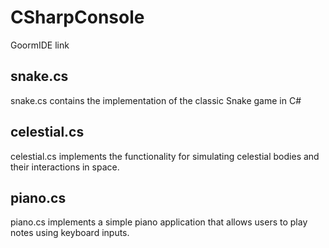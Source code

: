 # CSharpConsole
GoormIDE link

## snake.cs
snake.cs contains the implementation of the classic Snake game in C#

## celestial.cs
celestial.cs implements the functionality for simulating celestial bodies and their interactions in space.

## piano.cs
piano.cs implements a simple piano application that allows users to play notes using keyboard inputs.



